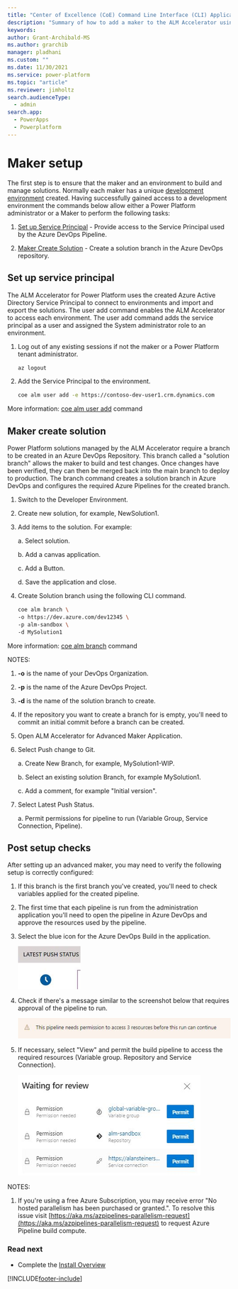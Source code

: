 ```yaml
---
title: "Center of Excellence (CoE) Command Line Interface (CLI) Application Lifecycle Management (ALM) Accelerator maker setup"
description: "Summary of how to add a maker to the ALM Accelerator using the Center of Excellence (CoE) Command Line Interface (CLI)"
keywords: 
author: Grant-Archibald-MS
ms.author: grarchib
manager: pladhani
ms.custom: ""
ms.date: 11/30/2021
ms.service: power-platform
ms.topic: "article"
ms.reviewer: jimholtz
search.audienceType: 
  - admin
search.app: 
  - PowerApps
  - Powerplatform
---
```


# Maker setup

The first step is to ensure that the maker and an environment to build and manage solutions. Normally each maker has a unique [development environment](./development-environments.md) created. Having successfully gained access to a development environment the commands below allow either a Power Platform administrator or a Maker to perform the following tasks:

1. [Set up Service Principal](#set-up-service-principal) - Provide access to the Service Principal used by the Azure DevOps Pipeline.

1. [Maker Create Solution](#maker-create-solution) - Create a solution branch in the Azure DevOps repository.

## Set up service principal

The ALM Accelerator for Power Platform uses the created Azure Active Directory Service Principal to connect to environments and import and export the solutions. The user add command enables the ALM Accelerator to access each environment. The user add command adds the service principal as a user and assigned the System administrator role to an environment.

1. Log out of any existing sessions if not the maker or a Power Platform tenant administrator.

   ```bash
   az logout

   ```

1. Add the Service Principal to the environment.

   ```bash
   coe alm user add -e https://contoso-dev-user1.crm.dynamics.com
   ```

More information: [coe alm user add](https://github.com/microsoft/coe-starter-kit/tree/main/coe-cli/docs/help/alm/user/add.md) command

## Maker create solution

Power Platform solutions managed by the ALM Accelerator require a branch to be created in an Azure DevOps Repository. This branch called a "solution branch" allows the maker to build and test changes. Once changes have been verified, they can then be merged back into the main branch to deploy to production. The branch command creates a solution branch in Azure DevOps and configures the required Azure Pipelines for the created branch.

1. Switch to the Developer Environment.

1. Create new solution, for example,  NewSolution1.

1. Add items to the solution. For example:

   a. Select solution.

   b. Add a canvas application.

   c. Add a Button.

   d. Save the application and close.

1. Create Solution branch using the following CLI command.

   ```bash
   coe alm branch \
   -o https://dev.azure.com/dev12345 \
   -p alm-sandbox \
   -d MySolution1

   ```

More information: [coe alm branch](https://github.com/microsoft/coe-starter-kit/tree/main/coe-cli/docs/help/alm/branch.md) command

NOTES:

1. **-o** is the name of your DevOps Organization.

1. **-p** is the name of the Azure DevOps Project.

1. **-d** is the name of the solution branch to create.

1. If the repository you want to create a branch for is empty, you'll need to commit an initial commit before a branch can be created.

1. Open ALM Accelerator for Advanced Maker Application.

1. Select Push change to Git.

   a. Create New Branch, for example,  MySolution1-WIP.

   b. Select an existing solution Branch, for example MySolution1.

   c. Add a comment, for example "Initial version".

1. Select Latest Push Status.

   a. Permit permissions for pipeline to run (Variable Group, Service Connection, Pipeline).

## Post setup checks

After setting up an advanced maker, you may need to verify the following setup is correctly configured:

1. If this branch is the first branch you've created, you'll need to check variables applied for the created pipeline.

1. The first time that each pipeline is run from the administration application you'll need to open the pipeline in Azure DevOps and approve the resources used by the pipeline.

1. Select the blue icon for the Azure DevOps Build in the application.

   ![Latest Push Status](../media/latest-push-status.jpg)

1. Check if there's a message similar to the screenshot below that requires approval of the pipeline to run.

   ![Azure DevOps Permissions](../media/devops-pipeline-permissions.jpg)

1. If necessary, select "View" and permit the build pipeline to access the required resources (Variable group. Repository and Service Connection).

   ![Azure DevOps Permit](../media/devops-pipeline-permit.jpg)

NOTES:

1. If you're using a free Azure Subscription, you may receive error "No hosted parallelism has been purchased or granted.". To resolve this issue visit [https://aka.ms/azpipelines-parallelism-request](https://aka.ms/azpipelines-parallelism-request) to request Azure Pipeline build compute.

### Read next

- Complete the [Install Overview](./overview.md#install-overview)

[!INCLUDE[footer-include](../../../../includes/footer-banner.md)]
